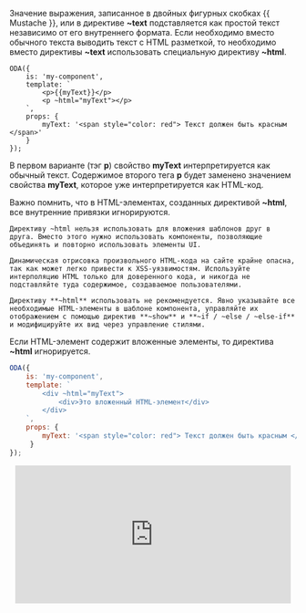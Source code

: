 ﻿Значение выражения, записанное в двойных фигурных скобках {{ Mustache }}, или в директиве **~text** подставляется как простой текст независимо от его внутреннего формата. Если необходимо вместо обычного текста выводить текст с HTML разметкой, то необходимо вместо директивы **~text** использовать специальную директиву **~html**.

```javascript_run_line_edit_[my-component.js]
ODA({
    is: 'my-component',
    template: `
        <p>{{myText}}</p>
        <p ~html="myText"></p>
    `,
    props: {
        myText: '<span style="color: red"> Текст должен быть красным </span>'
    }
});
```

В первом варианте (тэг **p**) свойство **myText** интерпретируется как обычный текст. Содержимое второго тега **p** будет заменено значением свойства **myText**, которое уже интерпретируется как HTML-код.

Важно помнить, что в HTML-элементах, созданных директивой **~html**, все внутренние привязки игнорируются.

```info_md
Директиву ~html нельзя использовать для вложения шаблонов друг в друга. Вместо этого нужно использовать компоненты, позволяющие объединять и повторно использовать элементы UI.
```

```warning_md
Динамическая отрисовка произвольного HTML-кода на сайте крайне опасна, так как может легко привести к XSS-уязвимостям. Используйте интерполяцию HTML только для доверенного кода, и никогда не подставляйте туда содержимое, создаваемое пользователями.
```

```warning_md
Директиву **~html** использовать не рекомендуется. Явно указывайте все необходимые HTML-элементы в шаблоне компонента, управляйте их отображением с помощью директив **~show** и **~if / ~else / ~else-if** и модифицируйте их вид через управление стилями.
```

Если HTML-элемент содержит вложенные элементы, то директива **~html** игнорируется.

```javascript _run_line_edit_[my-component.js]
ODA({
    is: 'my-component',
    template: `
        <div ~html="myText">
            <div>Это вложенный HTML-элемент</div>
        </div>
    `,
    props: {
        myText: '<span style="color: red"> Текст должен быть красным </span>'
     }
});
```

<div style="position:relative;padding-bottom:48%; margin:10px">
    <iframe src="https://www.youtube.com/embed/vZwCdAMvuqw?start=0" frameborder="0" allow="accelerometer; autoplay; encrypted-media; gyroscope; picture-in-picture" allowfullscreen 
    	style="position:absolute;width:100%;height:100%;"></iframe>
</div>
